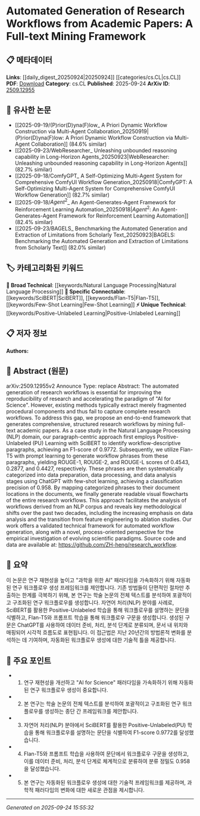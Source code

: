 <!-- KEYWORD_LINKING_METADATA:
{
  "processed_timestamp": "2025-09-24T15:55:32.802214",
  "vocabulary_version": "1.0",
  "selected_keywords": [
    "Natural Language Processing",
    "Positive-Unlabeled Learning",
    "SciBERT",
    "Flan-T5",
    "Few-Shot Learning"
  ],
  "rejected_keywords": [],
  "similarity_scores": {
    "Natural Language Processing": 0.85,
    "Positive-Unlabeled Learning": 0.7,
    "SciBERT": 0.78,
    "Flan-T5": 0.75,
    "Few-Shot Learning": 0.8
  },
  "extraction_method": "AI_prompt_based",
  "budget_applied": true,
  "candidates_json": {
    "candidates": [
      {
        "surface": "Natural Language Processing",
        "canonical": "Natural Language Processing",
        "aliases": [
          "NLP"
        ],
        "category": "broad_technical",
        "rationale": "This is a key domain for the case study and connects to a broad range of related research topics.",
        "novelty_score": 0.3,
        "connectivity_score": 0.9,
        "specificity_score": 0.7,
        "link_intent_score": 0.85
      },
      {
        "surface": "Positive-Unlabeled Learning",
        "canonical": "Positive-Unlabeled Learning",
        "aliases": [
          "PU Learning"
        ],
        "category": "unique_technical",
        "rationale": "This technique is pivotal in identifying workflow-descriptive paragraphs, making it a unique technical element.",
        "novelty_score": 0.65,
        "connectivity_score": 0.6,
        "specificity_score": 0.8,
        "link_intent_score": 0.7
      },
      {
        "surface": "SciBERT",
        "canonical": "SciBERT",
        "aliases": [],
        "category": "specific_connectable",
        "rationale": "SciBERT is a specialized model for scientific text, crucial for the text mining framework discussed.",
        "novelty_score": 0.5,
        "connectivity_score": 0.75,
        "specificity_score": 0.85,
        "link_intent_score": 0.78
      },
      {
        "surface": "Flan-T5",
        "canonical": "Flan-T5",
        "aliases": [],
        "category": "specific_connectable",
        "rationale": "Flan-T5 is used for generating workflow phrases, linking it to advanced NLP techniques.",
        "novelty_score": 0.55,
        "connectivity_score": 0.7,
        "specificity_score": 0.8,
        "link_intent_score": 0.75
      },
      {
        "surface": "Few-Shot Learning",
        "canonical": "Few-Shot Learning",
        "aliases": [],
        "category": "specific_connectable",
        "rationale": "Few-Shot Learning is employed for classification, highlighting its relevance in modern AI applications.",
        "novelty_score": 0.4,
        "connectivity_score": 0.85,
        "specificity_score": 0.75,
        "link_intent_score": 0.8
      }
    ],
    "ban_list_suggestions": [
      "research workflows",
      "data preparation",
      "data processing",
      "data analysis"
    ]
  },
  "decisions": [
    {
      "candidate_surface": "Natural Language Processing",
      "resolved_canonical": "Natural Language Processing",
      "decision": "linked",
      "scores": {
        "novelty": 0.3,
        "connectivity": 0.9,
        "specificity": 0.7,
        "link_intent": 0.85
      }
    },
    {
      "candidate_surface": "Positive-Unlabeled Learning",
      "resolved_canonical": "Positive-Unlabeled Learning",
      "decision": "linked",
      "scores": {
        "novelty": 0.65,
        "connectivity": 0.6,
        "specificity": 0.8,
        "link_intent": 0.7
      }
    },
    {
      "candidate_surface": "SciBERT",
      "resolved_canonical": "SciBERT",
      "decision": "linked",
      "scores": {
        "novelty": 0.5,
        "connectivity": 0.75,
        "specificity": 0.85,
        "link_intent": 0.78
      }
    },
    {
      "candidate_surface": "Flan-T5",
      "resolved_canonical": "Flan-T5",
      "decision": "linked",
      "scores": {
        "novelty": 0.55,
        "connectivity": 0.7,
        "specificity": 0.8,
        "link_intent": 0.75
      }
    },
    {
      "candidate_surface": "Few-Shot Learning",
      "resolved_canonical": "Few-Shot Learning",
      "decision": "linked",
      "scores": {
        "novelty": 0.4,
        "connectivity": 0.85,
        "specificity": 0.75,
        "link_intent": 0.8
      }
    }
  ]
}
-->

# Automated Generation of Research Workflows from Academic Papers: A Full-text Mining Framework

## 📋 메타데이터

**Links**: [[daily_digest_20250924|20250924]] [[categories/cs.CL|cs.CL]]
**PDF**: [Download](https://arxiv.org/pdf/2509.12955.pdf)
**Category**: cs.CL
**Published**: 2025-09-24
**ArXiv ID**: [2509.12955](https://arxiv.org/abs/2509.12955)

## 🔗 유사한 논문
- [[2025-09-19/(P)rior(D)yna(F)low_ A Priori Dynamic Workflow Construction via Multi-Agent Collaboration_20250919|(P)rior(D)yna(F)low: A Priori Dynamic Workflow Construction via Multi-Agent Collaboration]] (84.6% similar)
- [[2025-09-23/WebResearcher_ Unleashing unbounded reasoning capability in Long-Horizon Agents_20250923|WebResearcher: Unleashing unbounded reasoning capability in Long-Horizon Agents]] (82.7% similar)
- [[2025-09-18/ComfyGPT_ A Self-Optimizing Multi-Agent System for Comprehensive ComfyUI Workflow Generation_20250918|ComfyGPT: A Self-Optimizing Multi-Agent System for Comprehensive ComfyUI Workflow Generation]] (82.7% similar)
- [[2025-09-18/$Agent^2$_ An Agent-Generates-Agent Framework for Reinforcement Learning Automation_20250918|$Agent^2$: An Agent-Generates-Agent Framework for Reinforcement Learning Automation]] (82.4% similar)
- [[2025-09-23/BAGELS_ Benchmarking the Automated Generation and Extraction of Limitations from Scholarly Text_20250923|BAGELS: Benchmarking the Automated Generation and Extraction of Limitations from Scholarly Text]] (82.0% similar)

## 🏷️ 카테고리화된 키워드
**🧠 Broad Technical**: [[keywords/Natural Language Processing|Natural Language Processing]]
**🔗 Specific Connectable**: [[keywords/SciBERT|SciBERT]], [[keywords/Flan-T5|Flan-T5]], [[keywords/Few-Shot Learning|Few-Shot Learning]]
**⚡ Unique Technical**: [[keywords/Positive-Unlabeled Learning|Positive-Unlabeled Learning]]

## 📋 저자 정보

**Authors:** 

## 📄 Abstract (원문)

arXiv:2509.12955v2 Announce Type: replace 
Abstract: The automated generation of research workflows is essential for improving the reproducibility of research and accelerating the paradigm of "AI for Science". However, existing methods typically extract merely fragmented procedural components and thus fail to capture complete research workflows. To address this gap, we propose an end-to-end framework that generates comprehensive, structured research workflows by mining full-text academic papers. As a case study in the Natural Language Processing (NLP) domain, our paragraph-centric approach first employs Positive-Unlabeled (PU) Learning with SciBERT to identify workflow-descriptive paragraphs, achieving an F1-score of 0.9772. Subsequently, we utilize Flan-T5 with prompt learning to generate workflow phrases from these paragraphs, yielding ROUGE-1, ROUGE-2, and ROUGE-L scores of 0.4543, 0.2877, and 0.4427, respectively. These phrases are then systematically categorized into data preparation, data processing, and data analysis stages using ChatGPT with few-shot learning, achieving a classification precision of 0.958. By mapping categorized phrases to their document locations in the documents, we finally generate readable visual flowcharts of the entire research workflows. This approach facilitates the analysis of workflows derived from an NLP corpus and reveals key methodological shifts over the past two decades, including the increasing emphasis on data analysis and the transition from feature engineering to ablation studies. Our work offers a validated technical framework for automated workflow generation, along with a novel, process-oriented perspective for the empirical investigation of evolving scientific paradigms. Source code and data are available at: https://github.com/ZH-heng/research_workflow.

## 📝 요약

이 논문은 연구 재현성을 높이고 "과학을 위한 AI" 패러다임을 가속화하기 위해 자동화된 연구 워크플로우 생성 프레임워크를 제안합니다. 기존 방법들이 단편적인 절차만 추출하는 한계를 극복하기 위해, 본 연구는 학술 논문의 전체 텍스트를 분석하여 포괄적이고 구조화된 연구 워크플로우를 생성합니다. 자연어 처리(NLP) 분야를 사례로, SciBERT를 활용한 Positive-Unlabeled 학습을 통해 워크플로우를 설명하는 문단을 식별하고, Flan-T5와 프롬프트 학습을 통해 워크플로우 구문을 생성합니다. 생성된 구문은 ChatGPT를 사용하여 데이터 준비, 처리, 분석 단계로 분류되며, 문서 내 위치와 매핑되어 시각적 흐름도로 표현됩니다. 이 접근법은 지난 20년간의 방법론적 변화를 분석하는 데 기여하며, 자동화된 워크플로우 생성에 대한 기술적 틀을 제공합니다.

## 🎯 주요 포인트

- 1. 연구 재현성을 개선하고 "AI for Science" 패러다임을 가속화하기 위해 자동화된 연구 워크플로우 생성이 중요합니다.
- 2. 본 연구는 학술 논문의 전체 텍스트를 분석하여 포괄적이고 구조화된 연구 워크플로우를 생성하는 종단 간 프레임워크를 제안합니다.
- 3. 자연어 처리(NLP) 분야에서 SciBERT를 활용한 Positive-Unlabeled(PU) 학습을 통해 워크플로우를 설명하는 문단을 식별하여 F1-score 0.9772를 달성했습니다.
- 4. Flan-T5와 프롬프트 학습을 사용하여 문단에서 워크플로우 구문을 생성하고, 이를 데이터 준비, 처리, 분석 단계로 체계적으로 분류하여 분류 정밀도 0.958을 달성했습니다.
- 5. 본 연구는 자동화된 워크플로우 생성에 대한 기술적 프레임워크를 제공하며, 과학적 패러다임의 변화에 대한 새로운 관점을 제시합니다.


---

*Generated on 2025-09-24 15:55:32*